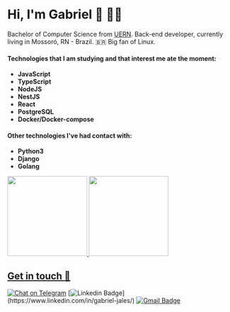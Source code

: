 
# Hi, I'm Gabriel :wave: :man_technologist:
Bachelor of Computer Science from [UERN](http://www.uern.br/default.asp). Back-end developer, currently living in Mossoró, RN - Brazil. :brazil:
Big fan of Linux.

#### Technologies that I am studying and that interest me ate the moment:
* **JavaScript**
* **TypeScript**
* **NodeJS**
* **NestJS**
* **React**
* **PostgreSQL**
* **Docker/Docker-compose**

#### Other technologies I've had contact with:
* **Python3**
* **Django**
* **Golang**


<div>
  <a href="https://github.com/gabrieljales">
  <img height="180em" src="https://github-readme-stats.vercel.app/api?username=gabrieljales&show_icons=true&theme=midnight-purple&include_all_commits=true&count_private=true"/>
  <img height="180em" src="https://github-readme-stats.vercel.app/api/top-langs/?username=gabrieljales&layout=compact&langs_count=16&theme=midnight-purple"/>
</div>
  
##
  
## Get in touch :speech_balloon:

[![Chat on Telegram](https://img.shields.io/badge/Chat%20on-Telegram-blue.svg)](https://t.me/gabriel_jaless)
[![Linkedin Badge](https://img.shields.io/badge/Gabriel%20Jales-0073b1?style=flat-square&logo=Linkedin&logoColor=white&link=[https://www.linkedin.com/in/gabriel-jales-baa3861b2/](https://www.linkedin.com/in/gabriel-jales/))](https://www.linkedin.com/in/gabriel-jales/)
[![Gmail Badge](https://img.shields.io/badge/-Gmail-FF0000?style=flat-square&labelColor=FF0000&logo=gmail&logoColor=white&link=gabrielnjales@gmail.com)](gabrielnjales@gmail.com)
